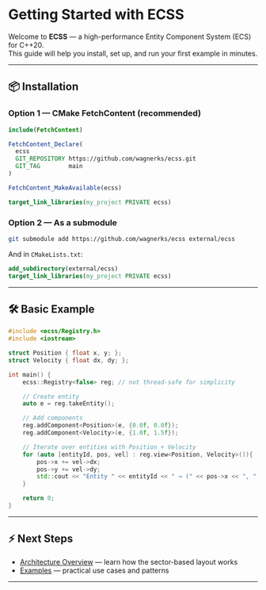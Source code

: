 # Getting Started with ECSS

Welcome to **ECSS** — a high-performance Entity Component System (ECS) for C++20.  
This guide will help you install, set up, and run your first example in minutes.

---

## 📦 Installation

### Option 1 — CMake FetchContent (recommended)
```cmake
include(FetchContent)

FetchContent_Declare(
  ecss
  GIT_REPOSITORY https://github.com/wagnerks/ecss.git
  GIT_TAG        main
)

FetchContent_MakeAvailable(ecss)

target_link_libraries(my_project PRIVATE ecss)
```

### Option 2 — As a submodule
```bash
git submodule add https://github.com/wagnerks/ecss external/ecss
```
And in `CMakeLists.txt`:
```cmake
add_subdirectory(external/ecss)
target_link_libraries(my_project PRIVATE ecss)
```

---

## 🛠 Basic Example

```cpp
#include <ecss/Registry.h>
#include <iostream>

struct Position { float x, y; };
struct Velocity { float dx, dy; };

int main() {
    ecss::Registry<false> reg; // not thread-safe for simplicity

    // Create entity
    auto e = reg.takeEntity();

    // Add components
    reg.addComponent<Position>(e, {0.0f, 0.0f});
    reg.addComponent<Velocity>(e, {1.0f, 1.5f});

    // Iterate over entities with Position + Velocity
    for (auto [entityId, pos, vel] : reg.view<Position, Velocity>()){
        pos->x += vel->dx;
        pos->y += vel->dy;
        std::cout << "Entity " << entityId << " → (" << pos->x << ", " << pos->y << ")\n";
    }

    return 0;
}
```

---

## ⚡ Next Steps
- [Architecture Overview](architecture.md) — learn how the sector-based layout works  
- [Examples](examples.md) — practical use cases and patterns  
---
